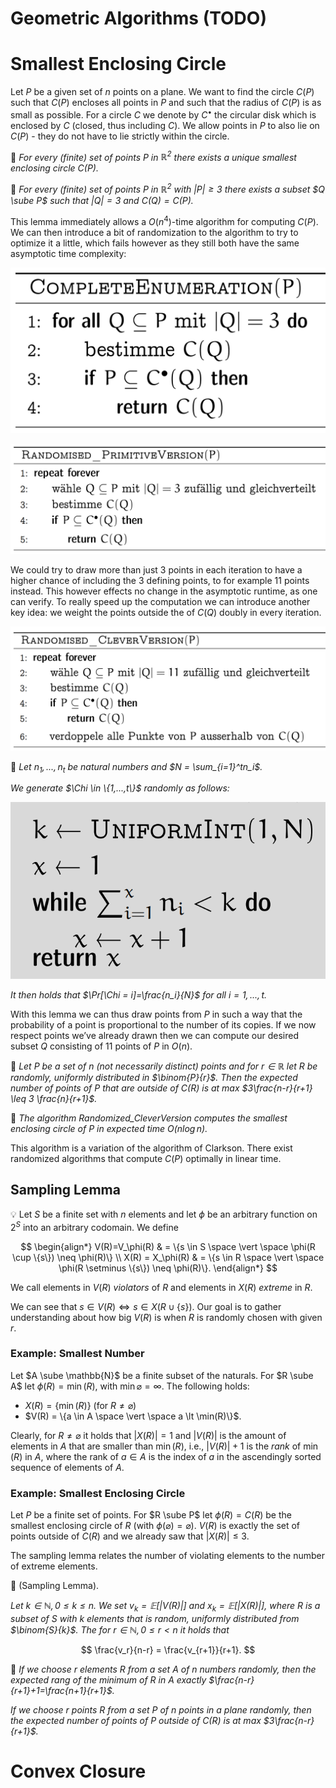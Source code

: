 # Geometric Algorithms (TODO)

# Smallest Enclosing Circle

Let $P$ be a given set of $n$ points on a plane. We want to find the circle $C(P)$ such that $C(P)$ encloses all points in $P$ and such that the radius of $C(P)$ is as small as possible. For a circle $C$ we denote by $C^\bullet$ the circular disk which is enclosed by $C$ (closed, thus including $C$). We allow points in $P$ to also lie on $C(P)$ - they do not have to lie strictly within the circle.


📌 *For every (finite) set of points $P$ in $\mathbb{R}^2$ there exists a unique smallest enclosing circle $C(P)$.*




📌 *For every (finite) set of points $P$ in $\mathbb{R}^2$ with $\lvert P \rvert \geq 3$ there exists a subset $Q \sube P$ such that $\lvert Q \rvert = 3$ and $C(Q) = C(P)$.*



This lemma immediately allows a $O(n^4)$-time algorithm for computing $C(P)$. We can then introduce a bit of randomization to the algorithm to try to optimize it a little, which fails however as they still both have the same asymptotic time complexity:

![Untitled](Geometric%20Algorithms%20(TODO)%201aca5c9b39bb469eb57f64cb53828b81/Untitled.png)

![Untitled](Geometric%20Algorithms%20(TODO)%201aca5c9b39bb469eb57f64cb53828b81/Untitled%201.png)

We could try to draw more than just 3 points in each iteration to have a higher chance of including the 3 defining points, to for example 11 points instead. This however effects no change in the asymptotic runtime, as one can verify. To really speed up the computation we can introduce another key idea: we weight the points outside the of $C(Q)$ doubly in every iteration.

![Untitled](Geometric%20Algorithms%20(TODO)%201aca5c9b39bb469eb57f64cb53828b81/Untitled%202.png)


📌 *Let $n_1,...,n_t$ be natural numbers and $N = \sum_{i=1}^tn_i$.*

*We generate $\Chi \in \{1,...,t\}$ randomly as follows:*

![Untitled](Geometric%20Algorithms%20(TODO)%201aca5c9b39bb469eb57f64cb53828b81/Untitled%203.png)

*It then holds that $\Pr[\Chi = i]=\frac{n_i}{N}$ for all $i=1,...,t$.*



With this lemma we can thus draw points from $P$ in such a way that the probability of a point is proportional to the number of its copies. If we now respect points we’ve already drawn then we can compute our desired subset $Q$ consisting of 11 points of $P$ in $O(n)$.


📌 *Let $P$ be a set of $n$ (not necessarily distinct) points and for $r \in \mathbb{R}$ let $R$ be randomly, uniformly distributed in $\binom{P}{r}$. Then the expected number of points of $P$ that are outside of $C(R)$ is at max $3\frac{n-r}{r+1} \leq 3 \frac{n}{r+1}$.*




📖 *The algorithm $\text{Randomized\_CleverVersion}$ computes the smallest enclosing circle of $P$ in expected time $O(n \log n)$.*



This algorithm is a variation of the algorithm of Clarkson. There exist randomized algorithms that compute $C(P)$ optimally in linear time.

## Sampling Lemma


💡 Let $S$ be a finite set with $n$ elements and let $\phi$ be an arbitrary function on $2^S$ into an arbitrary codomain. We define

$$
\begin{align*}
V(R)=V_\phi(R) & = \{s \in S \space \vert \space \phi(R \cup \{s\}) \neq \phi(R)\} \\
X(R) = X_\phi(R) & = \{s \in R \space \vert \space \phi(R \setminus \{s\}) \neq \phi(R)\}.
\end{align*}
$$

We call elements in $V(R)$ *violators* of $R$ and elements in $X(R)$ *extreme* in $R$.



We can see that $s \in V(R) \iff s \in X(R \cup \{s\})$. Our goal is to gather understanding about how big $V(R)$ is when $R$ is randomly chosen with given $r$.

### Example: Smallest Number

Let $A \sube \mathbb{N}$ be a finite subset of the naturals. For $R \sube A$ let $\phi(R) = \min(R)$, with $\min\varnothing = \infty$. The following holds: 

- $X(R)=\{\min(R)\}$ (for $R \neq \varnothing$)
- $V(R) = \{a \in A \space \vert \space a \lt \min(R)\}$.

Clearly, for $R \neq \varnothing$ it holds that $\lvert X(R) \rvert = 1$ and $\lvert V(R) \rvert$ is the amount of elements in $A$ that are smaller than $\min(R)$, i.e., $\lvert V(R) \rvert + 1$ is the *rank* of $\min(R)$ in $A$, where the rank of $a \in A$ is the index of $a$ in the ascendingly sorted sequence of elements of $A$.

### Example: Smallest Enclosing Circle

Let $P$ be a finite set of points. For $R \sube P$ let $\phi(R) = C(R)$ be the smallest enclosing circle of $R$ (with $\phi(\varnothing) = \varnothing$). $V(R)$ is exactly the set of points outside of $C(R)$ and we already saw that $\lvert X(R) \rvert \leq 3$.

The sampling lemma relates the number of violating elements to the number of extreme elements. 


📌 (Sampling Lemma).

*Let $k \in \mathbb{N}, 0 \leq k \leq n$. We set $v_k = \mathbb{E}[\lvert V(R)\rvert]$ and $x_k = \mathbb{E}[\lvert X(R) \rvert]$, where $R$ is a subset of $S$ with $k$ elements that is random, uniformly distributed from $\binom{S}{k}$. The for $r \in \mathbb{N}, 0 \leq r \lt n$ it holds that* 

$$
\frac{v_r}{n-r} = \frac{v_{r+1}}{r+1}.
$$




📎 *If we choose $r$ elements $R$ from a set $A$ of $n$ numbers randomly, then the expected rang of the minimum of $R$ in $A$ exactly $\frac{n-r}{r+1}+1=\frac{n+1}{r+1}$.*

*If we choose $r$ points $R$ from a set $P$ of $n$ points in a plane randomly, then the expected number of points of $P$ outside of $C(R)$ is at max $3\frac{n-r}{r+1}$.*



# Convex Closure